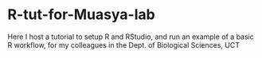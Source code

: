 # R-tut-for-Muasya-lab
Here I host a tutorial to setup R and RStudio, and run an example of a basic R workflow, for my colleagues in the Dept. of Biological Sciences, UCT
